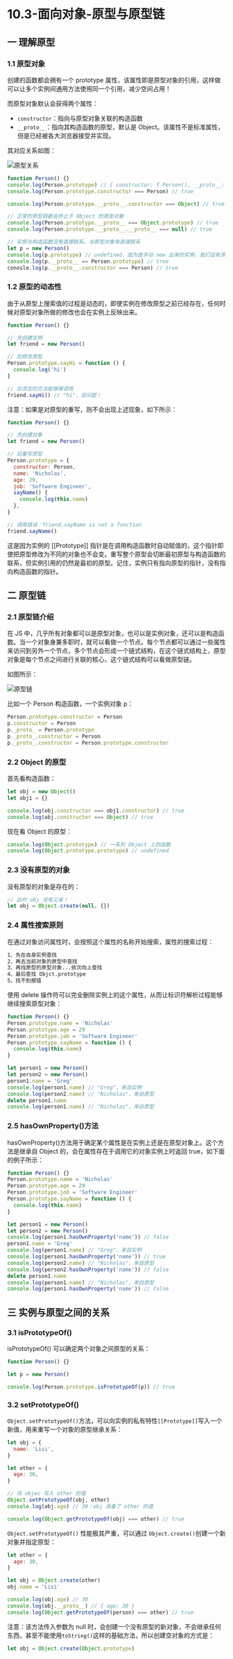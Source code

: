 # 10.3-面向对象-原型与原型链

## 一 理解原型

### 1.1 原型对象

创建的函数都会拥有一个 prototype 属性，该属性即是原型对象的引用，这样做可以让多个实例间通用方法使用同一个引用，减少空间占用！

而原型对象默认会获得两个属性：

- `constructor`：指向与原型对象关联的构造函数
- `__proto__`：指向其构造函数的原型，默认是 Object。该属性不是标准属性，但是已经被各大浏览器接受并实现。

其对应关系如图：

![原型关系](/images/javascript/prototype-01.svg)

```js
function Person() {}
console.log(Person.prototype) // { constructor: f Person(), __proto__: Object}
console.log(Person.prototype.constructor === Person) // true

console.log(Person.prototype.__proto__.constructor === Object) // true

// 正常的原型链都会终止于 Object 的原型对象
console.log(Person.prototype.__proto__ === Object.prototype) // true
console.log(Person.prototype.__proto__.__proto__ === null) // true

// 实例与构造函数没有直接联系，与原型对象有直接联系
let p = new Person()
console.log(p.prototype) // undefined，因为是手动 new 出来的实例，我们没有添加该属性
console.log(p.__proto__ == Person.prototype) // true
conosle.log(p.__proto__.constructor === Person) // true
```

### 1.2 原型的动态性

由于从原型上搜索值的过程是动态的，即使实例在修改原型之前已经存在，任何时候对原型对象所做的修改也会在实例上反映出来。

```js
function Person() {}

// 先创建实例
let friend = new Person()

// 后修改原型
Person.prototype.sayHi = function () {
  console.log('hi')
}

// 后添加的方法能够被调用
friend.sayHi() // "hi"，没问题！
```

注意：如果是对原型的重写，则不会出现上述现象，如下所示：

```js
function Person() {}

// 先创建对象
let friend = new Person()

// 后重写原型
Person.prototype = {
  constructor: Person,
  name: 'Nicholas',
  age: 29,
  job: 'Software Engineer',
  sayName() {
    console.log(this.name)
  },
}

// 调用错误：friend.sayName is not a function
friend.sayName()
```

这是因为实例的 [[Prototype]] 指针是在调用构造函数时自动赋值的，这个指针即使把原型修改为不同的对象也不会变。重写整个原型会切断最初原型与构造函数的联系，但实例引用的仍然是最初的原型。记住，实例只有指向原型的指针，没有指向构造函数的指针。

## 二 原型链

### 2.1 原型链介绍

在 JS 中，几乎所有对象都可以是原型对象，也可以是实例对象，还可以是构造函数。当一个对象身兼多职时，就可以看做一个节点。每个节点都可以通过一些属性来访问到另外一个节点，多个节点会形成一个链式结构，在这个链式结构上，原型对象是每个节点之间进行关联的核心，这个链式结构可以看做原型链。

如图所示：

![原型链](/images/javascript/prototype-chain.svg)

比如一个 Person 构造函数，一个实例对象 p：

```js
Person.prototype.constructor = Person
p.constructor = Person
p._proto_ = Person.prototype
p._proto_.constructor = Person
p._proto_.constructor = Person.prototype.constructor
```

### 2.2 Object 的原型

首先看构造函数：

```js
let obj = new Object()
let obj1 = {}

console.log(obj.constructor === obj1.constructor) // true
console.log(obj.constructor === Object) // true
```

现在看 Object 的原型：

```js
console.log(Object.prototype) // 一系列 Object 上的函数
console.log(Object.prototype.prototype) // undefined
```

### 2.3 没有原型的对象

没有原型的对象是存在的：

```js
// 此时 obj 没有父亲！
let obj = Object.create(null, {})
```

### 2.4 属性搜索原则

在通过对象访问属性时，会按照这个属性的名称开始搜索，属性的搜索过程：

```txt
1、先在自身实例查找
2、再去当前对象的原型中查找
3、再找原型的原型对象...依次向上查找
4、最后查找 Objct.prototype
5、找不到报错
```

使用 delete 操作符可以完全删除实例上的这个属性，从而让标识符解析过程能够继续搜索原型对象：

```js
function Person() {}
Person.prototype.name = 'Nicholas'
Person.prototype.age = 29
Person.prototype.job = 'Software Engineer'
Person.prototype.sayName = function () {
  console.log(this.name)
}

let person1 = new Person()
let person2 = new Person()
person1.name = 'Greg'
console.log(person1.name) // "Greg"，来自实例
console.log(person2.name) // "Nicholas"，来自原型
delete person1.name
console.log(person1.name) // "Nicholas"，来自原型
```

### 2.5 hasOwnProperty()方法

hasOwnProperty()方法用于确定某个属性是在实例上还是在原型对象上。这个方法是继承自 Object 的，会在属性存在于调用它的对象实例上时返回 true，如下面的例子所示：

```js
function Person() {}
Person.prototype.name = 'Nicholas'
Person.prototype.age = 29
Person.prototype.job = 'Software Engineer'
Person.prototype.sayName = function () {
  console.log(this.name)
}

let person1 = new Person()
let person2 = new Person()
console.log(person1.hasOwnProperty('name')) // false
person1.name = 'Greg'
console.log(person1.name) // "Greg"，来自实例
console.log(person1.hasOwnProperty('name')) // true
console.log(person2.name) // "Nicholas"，来自原型
console.log(person2.hasOwnProperty('name')) // false
delete person1.name
console.log(person1.name) // "Nicholas"，来自原型
console.log(person1.hasOwnProperty('name')) // false
```

## 三 实例与原型之间的关系

### 3.1 isPrototypeOf()

isPrototypeOf() 可以确定两个对象之间原型的关系：

```js
function Person() {}

let p = new Person()

console.log(Person.prototype.isPrototypeOf(p)) // true
```

### 3.2 setPrototypeOf()

`Object.setPrototypeOf()`方法，可以向实例的私有特性`[[Prototype]]`写入一个新值，用来重写一个对象的原型继承关系：

```js
let obj = {
  name: 'Lisi',
}

let other = {
  age: 30,
}

// 向 objec 写入 other 的值
Object.setPrototypeOf(obj, other)
console.log(obj.age) // 30：obj 具备了 other 的值

console.log(Object.getPrototypeOf(obj) === other) // true
```

`Object.setPrototypeOf()` 性能极其严重，可以通过 `Object.create()`创建一个新对象并指定原型：

```js
let other = {
  age: 30,
}

let obj = Object.create(other)
obj.name = 'Lisi'

console.log(obj.age) // 30
console.log(obj.__proto__) // { age: 30 }
console.log(Object.getPrototypeOf(person) === other) // true
```

注意：该方法传入参数为 null 时，会创建一个没有原型的新对象，不会继承任何东西，甚至不能使用`toString()`这样的基础方法，所以创建空对象的方式是：

```js
let obj = Object.create(Object.prototype)
```
